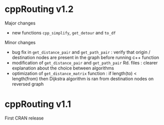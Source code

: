 
cppRouting v1.2
===============

Major changes

-   new functions `cpp_simplify`, `get_detour` and `to_df`

Minor changes

-   bug fix in `get_distance_pair` and `get_path_pair` : verify that origin / destination nodes are present in the graph before running c++ function
-   modification of `get_distance_pair` and `get_path_pair` Rd. files : clearer explanation about the choice between algorithms
-   optimization of `get_distance_matrix` function : if length(to) &lt; length(from) then Dijkstra algorithm is ran from destination nodes on reversed graph

cppRouting v1.1
===============

First CRAN release
